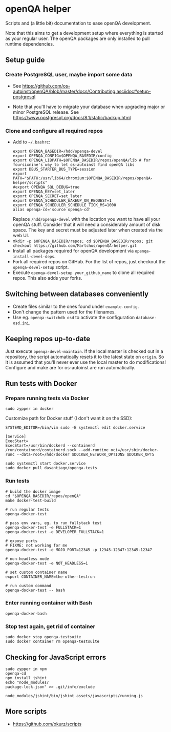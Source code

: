 # openQA helper
Scripts and (a little bit) documentation to ease openQA development.

Note that this aims to get a development setup where everything is started as your regular
user. The openQA packages are only installed to pull runtime dependencies.

## Setup guide
### Create PostgreSQL user, maybe import some data
* See https://github.com/os-autoinst/openQA/blob/master/docs/Contributing.asciidoc#setup-postgresql

* Note that you'll have to migrate your database when upgrading major or minor PostgreSQL release.
  See https://www.postgresql.org/docs/8.1/static/backup.html

### Clone and configure all required repos
* Add to `~/.bashrc`:
  ```
  export OPENQA_BASEDIR=/hdd/openqa-devel
  export OPENQA_CONFIG=$OPENQA_BASEDIR/config
  export OPENQA_LIBPATH=$OPENQA_BASEDIR/repos/openQA/lib # for foursixnine's way to let os-autoinst find openQA libs
  export DBUS_STARTER_BUS_TYPE=session
  export PATH="$PATH:/usr/lib64/chromium:$OPENQA_BASEDIR/repos/openQA-helper/scripts"
  #export OPENQA_SQL_DEBUG=true
  export OPENQA_KEY=set_later
  export OPENQA_SECRET=set_later
  export OPENQA_SCHEDULER_WAKEUP_ON_REQUEST=1
  export OPENQA_SCHEDULER_SCHEDULE_TICK_MS=1000
  alias openqa-cd='source openqa-cd'
  ```
  Replace `/hdd/openqa-devel` with the location you want to have all your openQA stuff. Consider that
  it will need a considerably amount of disk space. The key and secret must be adjusted later when
  created via the web UI.
* `mkdir -p $OPENQA_BASEDIR/repos; cd $OPENQA_BASEDIR/repos; git checkout https://github.com/Martchus/openQA-helper.git`
* Install all packages required for openQA development via `openqa-install-devel-deps`.
* Fork all required repos on GitHub. For the list of repos, just checkout the
  `openqa-devel-setup` script.
* Execute `openqa-devel-setup your_github_name` to clone all required repos. This also adds your
  forks.

## Switching between databases conveniently
* Create files similar to the ones found under `example-config`.
* Don't change the pattern used for the filenames.
* Use eg. `openqa-switchdb osd` to activate the configuration `database-osd.ini`.

## Keeping repos up-to-date
Just execute `openqa-devel-maintain`. If the local master is checked out in a repository, the
script automatically resets it to the latest state on `origin`. So It is assumed that you'll never
ever use the local master to do modifications! Configure and make are for os-autoinst are run
automatically.

## Run tests with Docker
### Prepare running tests via Docker
```
sudo zypper in docker
```

Customize path for Docker stuff (I don't want it on the SSD):
```
SYSTEMD_EDITOR=/bin/vim sudo -E systemctl edit docker.service

[Service]
ExecStart=
ExecStart=/usr/bin/dockerd --containerd /run/containerd/containerd.sock --add-runtime oci=/usr/sbin/docker-runc --data-root=/hdd/docker $DOCKER_NETWORK_OPTIONS $DOCKER_OPTS
```

```
sudo systemctl start docker.service
sudo docker pull dasantiago/openqa-tests
```

### Run tests
```
# build the docker image
cd "$OPENQA_BASEDIR/repos/openQA"
make docker-test-build

# run regular tests
openqa-docker-test

# pass env vars, eg. to run fullstack test
openqa-docker-test -e FULLSTACK=1
openqa-docker-test -e DEVELOPER_FULLSTACK=1

# expose ports
# FIXME: not working for me
openqa-docker-test -e MOJO_PORT=12345 -p 12345-12347:12345-12347

# non-headless mode
openqa-docker-test -e NOT_HEADLESS=1

# set custom container name
export CONTAINER_NAME=the-other-testrun

# run custom command
openqa-docker-test -- bash
```

### Enter running container with Bash
```
openqa-docker-bash
```

### Stop test again, get rid of container
```
sudo docker stop openqa-testsuite
sudo docker container rm openqa-testsuite
```

## Checking for JavaScript errors
```
sudo zypper in npm
openqa-cd
npm install jshint
echo "node_modules/
package-lock.json" >> .git/info/exclude
```

```
node_modules/jshint/bin/jshint assets/javascripts/running.js
```

## More scripts
* https://github.com/okurz/scripts
